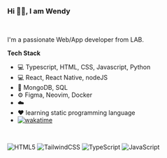 ### Hi 👋🏻, I am Wendy
<p align="center">
</p>
<br />

I'm a passionate Web/App developer from LAB.

**Tech Stack**

-  💻  Typescript, HTML, CSS, Javascript, Python
-  💻  React, React Native, nodeJS
-  💾  MongoDB, SQL
-  ⚙️  Figma, Neovim, Docker
-  ☁️  
- ❤️  learning static programming language
- [![wakatime](https://wakatime.com/badge/user/018b6310-6881-4188-89cf-469ea55ef4c0.svg)](https://wakatime.com/@018b6310-6881-4188-89cf-469ea55ef4c0)
  <br />

<br />

![HTML5](https://img.shields.io/badge/html5-%23E34F26.svg?style=for-the-badge&logo=html5&logoColor=white)
![TailwindCSS](https://img.shields.io/badge/tailwindcss-%2338B2AC.svg?style=for-the-badge&logo=tailwind-css&logoColor=white)
![TypeScript](https://img.shields.io/badge/typescript-%23007ACC.svg?style=for-the-badge&logo=typescript&logoColor=white)
![JavaScript](https://img.shields.io/badge/javascript-%23323330.svg?style=for-the-badge&logo=javascript&logoColor=%23F7DF1E)


<br />

<!--

  [![Wendy's WakaTime stats](https://github-readme-stats.vercel.app/api/wakatime?username=_wyw\&layout=compact)](https://wakatime.com/@018b6310-6881-4188-89cf-469ea55ef4c0)

**wendy-YW/wendy-YW** is a ✨ _special_ ✨ repository because its `README.md` (this file) appears on your GitHub profile.

| <a href="https://github.com/wendy-YW/github-readme-stats"><img align="center" src="https://github-readme-stats.vercel.app/api?username=wendy-YW&rank_icon=github&theme=catppuccin_latte&hide_border=true&bg_color=00000000)" alt="Wendy's github stats" /></a> | <a href="https://github.com/wendy-YW/github-readme-stats"><img align="center" src="https://github-readme-stats.vercel.app/api/top-langs/?username=wendy-YW&hide_progress=true&layout=compact&theme=catppuccin_latte&hide_border=true&bg_color=00000000" /></a> | 
| ------------- | ------------- | 


![](http://github-profile-summary-cards.vercel.app/api/cards/profile-details?username=wendy-YW&theme=github)
<code><img height="20" alt="graphql" src="https://raw.githubusercontent.com/github/explore/5c058a388828bb5fde0bcafd4bc867b5bb3f26f3/topics/graphql/graphql.png"></code>

<code><img height="20" alt="typescript" src="https://raw.githubusercontent.com/github/explore/80688e429a7d4ef2fca1e82350fe8e3517d3494d/topics/typescript/typescript.png"></code>
<code><img height="20" alt="javascript" src="https://raw.githubusercontent.com/github/explore/80688e429a7d4ef2fca1e82350fe8e3517d3494d/topics/javascript/javascript.png"></code>
<code><img height="20" alt="react" src="https://raw.githubusercontent.com/github/explore/80688e429a7d4ef2fca1e82350fe8e3517d3494d/topics/react/react.png"></code>
<code><img height="20" alt="nodejs" src="https://raw.githubusercontent.com/github/explore/80688e429a7d4ef2fca1e82350fe8e3517d3494d/topics/nodejs/nodejs.png"></code>
<code><img height="20" alt="vim" src="https://raw.githubusercontent.com/github/explore/80688e429a7d4ef2fca1e82350fe8e3517d3494d/topics/vim/vim.png"></code>
<code><img height="20" alt="docker" src="https://raw.githubusercontent.com/github/explore/5c058a388828bb5fde0bcafd4bc867b5bb3f26f3/topics/docker/docker.png"></code>

  [![My Skills](https://skillicons.dev/icons?i=typescript,sass,nextjs,neovim,docker,javascript,css,html,react,nodejs&theme=light&perline=5)](https://skillicons.dev)

![Go](https://img.shields.io/badge/go-%2300ADD8.svg?style=for-the-badge&logo=go&logoColor=white)
![Docker](https://img.shields.io/badge/docker-%230db7ed.svg?style=for-the-badge&logo=docker&logoColor=white)
![Kubernetes](https://img.shields.io/badge/kubernetes-%23326ce5.svg?style=for-the-badge&logo=kubernetes&logoColor=white)
![Terraform](https://img.shields.io/badge/terraform-%235835CC.svg?style=for-the-badge&logo=terraform&logoColor=white)

Here are some ideas to get you started:

- 🔭 I’m currently working on ...
- 🌱 I’m currently learning ...
- 👯 I’m looking to collaborate on ...
- 🤔 I’m looking for help with ...
- 💬 Ask me about ...
- 📫 How to reach me: ...
- 😄 Pronouns: ...
- ⚡ Fun fact: ...
-->
